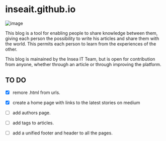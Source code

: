 # inseait.github.io
![image](https://user-images.githubusercontent.com/35115877/50533119-6c451500-0b1b-11e9-9915-9782b02f2d58.png)

This blog is a tool for enabling people to share knowledge between them, giving each person the possibility to write his articles and share them with the world. This permits each person to learn from the experiences of the other.

This blog is mainained by the Insea IT Team, but is open for contribution from anyone, whether through an article or through improving the platform.

## TO DO
- [x] remore .html from urls.
- [x] create a home page with links to the latest stories on medium
- [ ] add authors page.
- [ ] add tags to articles.
- [ ] add a unified footer and header to all the pages.


